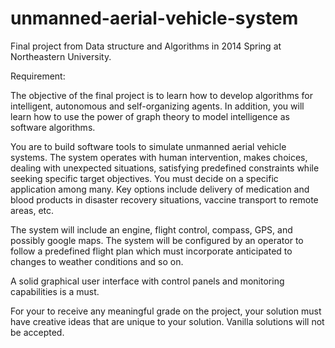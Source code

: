 unmanned-aerial-vehicle-system
==============================

Final project from Data structure and Algorithms in 2014 Spring at Northeastern University.

Requirement:

The objective of the final project is to learn how to develop algorithms for intelligent, autonomous and self-organizing agents. In addition, you will learn how to use the power of graph theory to model intelligence as software algorithms. 

You are to build software tools to simulate unmanned aerial vehicle systems. The system operates with human intervention, makes choices, dealing with unexpected situations, satisfying predefined constraints while seeking specific target objectives. You must decide on a specific application among many. Key options include delivery of medication and blood products in disaster recovery situations, vaccine transport to remote areas, etc.

The system will include an engine, flight control, compass, GPS, and possibly google maps. The system will be configured by an operator to follow a predefined flight plan which must incorporate anticipated to changes to weather conditions and so on. 

A solid graphical user interface with control panels and monitoring capabilities is a must. 

For your to receive any meaningful grade on the project, your solution must have creative ideas that are unique to your solution. Vanilla solutions will not be accepted.

